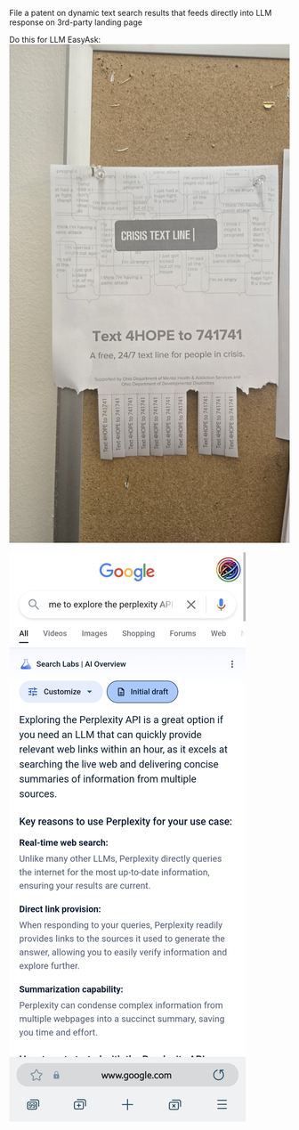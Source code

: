 File a patent on dynamic text search results that feeds directly into LLM response on 3rd-party landing page

Do this for LLM EasyAsk:
![](./20241023_132738.jpg)

![](./Screenshot_20241023_124123_Samsung%20Internet.jpg)
